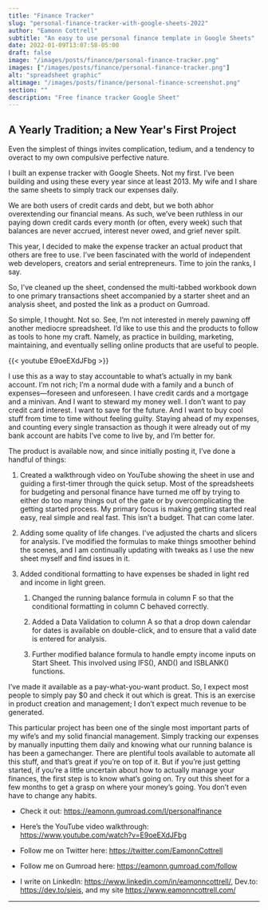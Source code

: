 ```yaml
---
title: "Finance Tracker"
slug: "personal-finance-tracker-with-google-sheets-2022"
author: "Eamonn Cottrell"
subtitle: "An easy to use personal finance template in Google Sheets"
date: 2022-01-09T13:07:58-05:00
draft: false
image: "/images/posts/finance/personal-finance-tracker.png"
images: ["/images/posts/finance/personal-finance-tracker.png"]
alt: "spreadsheet graphic"
altimage: "/images/posts/finance/personal-finance-screenshot.png"
section: ""
description: "Free finance tracker Google Sheet"
---
```

## A Yearly Tradition; a New Year's First Project

Even the simplest of things invites complication, tedium, and a tendency to overact to my own compulsive perfective nature.

I built an expense tracker with Google Sheets. Not my first. I’ve been building and using these every year since at least 2013. My wife and I share the same sheets to simply track our expenses daily. 

We are both users of credit cards and debt, but we both abhor overextending our financial means. As such, we’ve been ruthless in our paying down credit cards every month (or often, every week) such that balances are never accrued, interest never owed, and grief never spilt. 

This year, I decided to make the expense tracker an actual product that others are free to use. I’ve been fascinated with the world of independent web developers, creators and serial entrepreneurs. Time to join the ranks, I say.

So, I’ve cleaned up the sheet, condensed the multi-tabbed workbook down to one primary transactions sheet accompanied by a starter sheet and an analysis sheet, and posted the link as a product on Gumroad.

So simple, I thought. Not so. See, I’m not interested in merely pawning off another mediocre spreadsheet. I’d like to use this and the products to follow as tools to hone my craft. Namely, as practice in building, marketing, maintaining, and eventually selling online products that are useful to people. 

{{< youtube E9oeEXdJFbg >}}

I use this as a way to stay accountable to what’s actually in my bank account. I’m not rich; I’m a normal dude with a family and a bunch of expenses—foreseen and unforeseen. I have credit cards and a mortgage and a minivan. And I want to steward my money well. I don’t want to pay credit card interest. I want to save for the future. And I want to buy cool stuff from time to time without feeling guilty. Staying ahead of my expenses, and counting every single transaction as though it were already out of my bank account are habits I’ve come to live by, and I’m better for.

The product is available now, and since initially posting it, I’ve done a handful of things:

1.	Created a walkthrough video on YouTube showing the sheet in use and guiding a first-timer through the quick setup. Most of the spreadsheets for budgeting and personal finance have turned me off by trying to either do too many things out of the gate or by overcomplicating the getting started process. My primary focus is making getting started real easy, real simple and real fast. This isn’t a budget. That can come later. 

1.	Adding some quality of life changes. I’ve adjusted the charts and slicers for analysis. I’ve modified the formulas to make things smoother behind the scenes, and I am continually updating with tweaks as I use the new sheet myself and find issues in it.

1.	Added conditional formatting to have expenses be shaded in light red and income in light green.

    1.	Changed the running balance formula in column F so that the conditional formatting in column C behaved correctly.
    
    1.	Added a Data Validation to column A so that a drop down calendar for dates is available on double-click, and to ensure that a valid date is entered for analysis.
    
    1.	Further modified balance formula to handle empty income inputs on Start Sheet. This involved using IFS(), AND() and ISBLANK() functions.

I’ve made it available as a pay-what-you-want product. So, I expect most people to simply pay $0 and check it out which is great. This is an exercise in product creation and management; I don’t expect much revenue to be generated.

This particular project has been one of the single most important parts of my wife’s and my solid financial management. Simply tracking our expenses by manually inputting them daily and knowing what our running balance is has been a gamechanger. There are plentiful tools available to automate all this stuff, and that’s great if you’re on top of it. But if you’re just getting started, if you’re a little uncertain about how to actually manage your finances, the first step is to know what’s going on. Try out this sheet for a few months to get a grasp on where your money’s going. You don’t even have to change any habits. 

* Check it out: https://eamonn.gumroad.com/l/personalfinance

* Here’s the YouTube video walkthrough: https://www.youtube.com/watch?v=E9oeEXdJFbg

* Follow me on Twitter here: https://twitter.com/EamonnCottrell

* Follow me on Gumroad here: https://eamonn.gumroad.com/follow

* I write on LinkedIn: https://www.linkedin.com/in/eamonncottrell/, Dev.to: https://dev.to/sieis, and my site https://www.eamonncottrell.com/ 

____